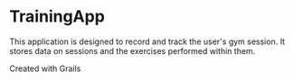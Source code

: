 TrainingApp
===========

This application is designed to record and track the user's gym session. It stores data on sessions and the exercises performed within them.

Created with Grails 
